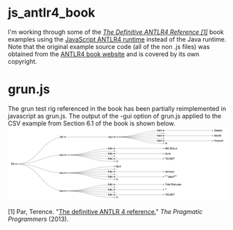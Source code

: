 # js_antlr4_book
I'm working through some of the [*The Definitive ANTLR4 Reference [1]*](https://pragprog.com/titles/tpantlr2/the-definitive-antlr-4-reference/) book examples using the [JavaScript ANTLR4 runtime](https://github.com/antlr/antlr4/blob/master/doc/javascript-target.md) instead of the Java runtime. Note that the original example source code (all of the non .js files) was obtained from the [ANTLR4 book website](https://pragprog.com/titles/tpantlr2/the-definitive-antlr-4-reference/) and is covered by its own copyright. 

# grun.js
The grun test rig referenced in the book has been partially reimplemented in javascript as grun.js. The output of the -gui option of grun.js applied to the CSV example from Section 6.1 of the book is shown below.
![grun.js tree rendering](example_tree.png)

[1] Par, Terence. "[The definitive ANTLR 4 reference.](https://pragprog.com/titles/tpantlr2/the-definitive-antlr-4-reference/)" *The Pragmatic Programmers* (2013).
